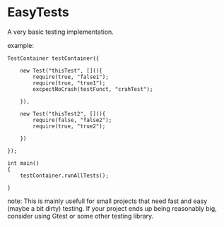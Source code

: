 # EasyTests
A very basic testing implementation.

example:

    TestContainer testContainer({

        new Test("thisTest", [](){
            require(true, "false1");
            require(true, "true1");
            excpectNoCrash(testFunct, "crahTest");

        }),

        new Test("thisTest2", [](){
            require(false, "false2");
            require(true, "true2");

        })

    });

    int main()
    {
        testContainer.runAllTests();

    }


note: This is mainly usefull for small projects that need fast and easy (maybe a bit dirty) testing.
    If your project ends up being reasonably big, consider using Gtest or some other testing library.
